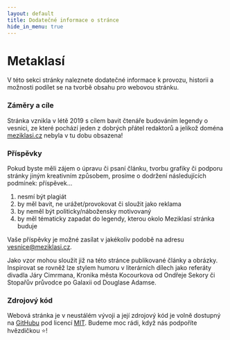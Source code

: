 ```yaml
---
layout: default
title: Dodatečné informace o stránce
hide_in_menu: true
---
```


# Metaklasí

V této sekci stránky naleznete dodatečné informace k provozu, historii a možnosti podílet se na tvorbě obsahu pro webovou stránku.


### Záměry a cíle
Stránka vznikla v létě 2019 s cílem bavit čtenáře budováním legendy o vesnici, ze které pochází jeden z dobrých přátel redaktorů a jelikož doména [meziklasi.cz](http://meziklasi.cz/) nebyla v tu dobu obsazena!


### Příspěvky
Pokud byste měli zájem o úpravu či psaní článku, tvorbu grafiky či podporu stránky jiným kreativním způsobem, prosíme o dodržení následujících podmínek: příspěvek...

1. nesmí být plagiát
2. by měl bavit, ne urážet/provokovat či sloužit jako reklama
3. by neměl být politicky/nábožensky motivovaný
4. by měl tématicky zapadat do legendy, kterou okolo Meziklasí stránka buduje

Vaše příspěvky je možné zasílat v jakékoliv podobě na adresu [vesnice@meziklasi.cz](mailto:vesnice@meziklasi.cz).

Jako vzor mohou sloužit již na této stránce publikované články a obrázky. Inspirovat se rovněž lze stylem humoru v literárních dílech jako referáty divadla Járy Cimrmana, Kronika města Kocourkova od Ondřeje Sekory či Stopařův průvodce po Galaxii od Douglase Adamse.


### Zdrojový kód
Webová stránka je v neustálém vývoji a její zdrojový kód je volně dostupný na [GitHubu](https://github.com/xiaoxiae/meziklasi) pod licencí [MIT](https://github.com/xiaoxiae/meziklasi/blob/master/LICENSE.txt). Budeme moc rádi, když nás podpoříte hvězdičkou ⭐!
